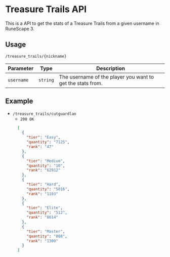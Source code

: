 # Treasure Trails API

This is a API to get the stats of a Treasure Trails from a given username in RuneScape 3.

## Usage

`/treasure_trails/{nickname}`

| Parameter | Type | Description |
| --- | --- | --- |
| `username` | `string` | The username of the player you want to get the stats from. |

## Example

+ `/treasure_trails/cutguardlan`
  + `200 OK`
  ```json
    [
      {
        "tier": "Easy",
        "quantity": "7125",
        "rank": "47"
      },
      {
        "tier": "Medium",
        "quantity": "10",
        "rank": "62912"
      },
      {
        "tier": "Hard",
        "quantity": "5016",
        "rank": "1103"
      },
      {
        "tier": "Elite",
        "quantity": "512",
        "rank": "8614"
      },
      {
        "tier": "Master",
        "quantity": "808",
        "rank": "1300"
      }
    ]
  ```
